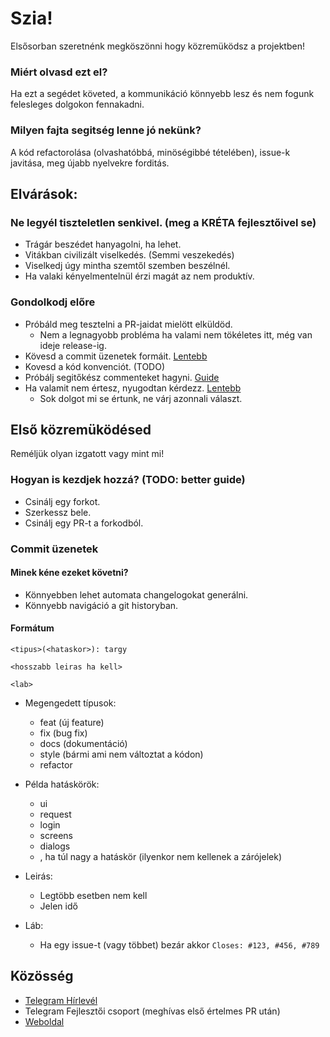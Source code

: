 # Szia!
Elsősorban szeretnénk megköszönni hogy közremüködsz a projektben!

### Miért olvasd ezt el?
Ha ezt a segédet követed, a kommunikáció könnyebb lesz és nem fogunk felesleges dolgokon fennakadni.

### Milyen fajta segitség lenne jó nekünk?
A kód refactorolása (olvashatóbbá, minöségibbé tételében), issue-k javitása, meg újabb nyelvekre forditás.

## Elvárások:

### Ne legyél tiszteletlen senkivel. (meg a KRÉTA fejlesztőivel se)
  - Trágár beszédet hanyagolni, ha lehet.
  - Vitákban civilizált viselkedés. (Semmi veszekedés)
  - Viselkedj úgy mintha szemtől szemben beszélnél.
  - Ha valaki kényelmentelnül érzi magát az nem produktív.

### Gondolkodj előre
  - Próbáld meg tesztelni a PR-jaidat mielött elküldöd. 
    - Nem a legnagyobb probléma ha valami nem tökéletes itt, még van ideje release-ig.
  - Kövesd a commit üzenetek formáit. [Lentebb]() 
  - Kovesd a kód konvenciót. (TODO)
  - Próbálj segitőkész commenteket hagyni. [Guide]()
  - Ha valamit nem értesz, nyugodtan kérdezz. [Lentebb]()
    - Sok dolgot mi se értunk, ne várj azonnali választ.

## Első közremüködésed
Reméljük olyan izgatott vagy mint mi!

### Hogyan is kezdjek hozzá? (TODO: better guide)
- Csinálj egy forkot.
- Szerkessz bele.
- Csinálj egy PR-t a forkodból.

### Commit üzenetek

#### Minek kéne ezeket követni?
- Könnyebben lehet automata changelogokat generálni.
- Könnyebb navigáció a git historyban.

#### Formátum
```
<tipus>(<hataskor>): targy

<hosszabb leiras ha kell>

<lab>
```
- Megengedett típusok:
  - feat (új feature)
  - fix (bug fix)
  - docs (dokumentáció)
  - style (bármi ami nem változtat a kódon)
  - refactor 

- Példa hatáskörök:
  - ui
  - request
  - login
  - screens
  - dialogs
  - <semmi>, ha túl nagy a hatáskör (ilyenkor nem kellenek a zárójelek)

- Leirás:
  - Legtöbb esetben nem kell
  - Jelen idő

- Láb:
  - Ha egy issue-t (vagy többet) bezár akkor `Closes: #123, #456, #789`

## Közösség
- [Telegram Hírlevél](https://t.me/filc_naplo)
- Telegram Fejlesztői csoport (meghívas első értelmes PR után)
- [Weboldal](https://filcnaplo.hu)
